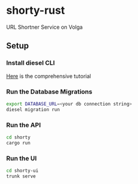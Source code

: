 # shorty-rust
URL Shortner Service on Volga

## Setup 
### Install diesel CLI
[Here](https://diesel.rs/guides/getting-started) is the comprehensive tutorial

### Run the Database Migrations
```bash
export DATABASE_URL=<your db connection string>
diesel migration run
```

### Run the API
```bash
cd shorty
cargo run
```

### Run the UI
```bash
cd shorty-ui
trunk serve
```
